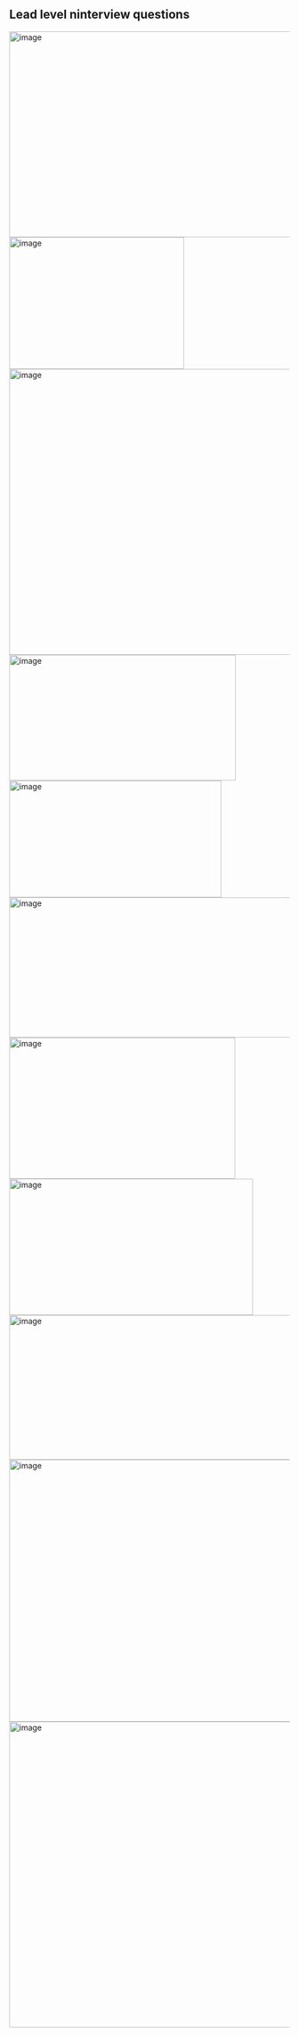 ## Lead level ninterview questions
<img width="575" height="370" alt="image" src="https://github.com/user-attachments/assets/e4f90b7a-20e0-475e-a49c-d48e593bb7f3" />


<img width="314" height="237" alt="image" src="https://github.com/user-attachments/assets/1e64ec0d-80ed-4f17-8bf0-069caa2a76b5" />


<img width="661" height="514" alt="image" src="https://github.com/user-attachments/assets/ef78938f-78cf-4b97-835e-6e98f5da61a1" />


<img width="407" height="226" alt="image" src="https://github.com/user-attachments/assets/17848e19-c895-48e2-921b-56b36b1b641a" />


<img width="381" height="210" alt="image" src="https://github.com/user-attachments/assets/95d47670-8e87-47dd-8f53-0a7883a897a4" />


<img width="515" height="252" alt="image" src="https://github.com/user-attachments/assets/7f953fb6-d116-45db-9668-8b0f9bb2fd41" />


<img width="406" height="254" alt="image" src="https://github.com/user-attachments/assets/e74398df-fdd0-4c74-97a1-78a96bc52687" />


<img width="438" height="245" alt="image" src="https://github.com/user-attachments/assets/2403cdb5-219f-4b6c-a2e5-269fbf0dac3f" />


<img width="523" height="260" alt="image" src="https://github.com/user-attachments/assets/4bc067f8-53bc-41f1-9a13-1076298b1c65" />


<img width="718" height="471" alt="image" src="https://github.com/user-attachments/assets/f170dc19-d8a2-4791-a8ba-5f9c3472b54a" />


<img width="691" height="550" alt="image" src="https://github.com/user-attachments/assets/ca74ad84-693a-48d4-b4b6-3b57877449d4" />


